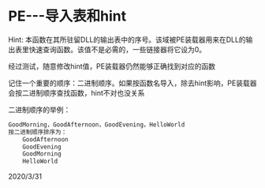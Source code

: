 # PE---导入表和hint

Hint: 本函数在其所驻留DLL的输出表中的序号。该域被PE装载器用来在DLL的输出表里快速查询函数。该值不是必需的，一些链接器将它设为0。  

经过测试，随意修改hint值，PE装载器仍然能够正确找到对应的函数  

记住一个重要的顺序：二进制顺序。如果按函数名导入，除去hint影响，PE装载器会按二进制顺序查找函数，hint不对也没关系  


二进制顺序的举例：  
```r
GoodMorning，GoodAfternoon，GoodEvening，HelloWorld
按二进制顺序排序为：
    GoodAfternoon
    GoodEvening
    GoodMorning
    HelloWorld
```


2020/3/31  
